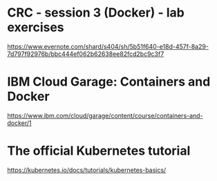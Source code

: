 # CRC - session 3 (Docker) - lab exercises
https://www.evernote.com/shard/s404/sh/5b51f640-e18d-457f-8a29-7d797f92976b/bbc444ef062b62638ee82fcd2bc9c3f7
# IBM Cloud Garage: Containers and Docker
https://www.ibm.com/cloud/garage/content/course/containers-and-docker/1
# The official Kubernetes tutorial
https://kubernetes.io/docs/tutorials/kubernetes-basics/
